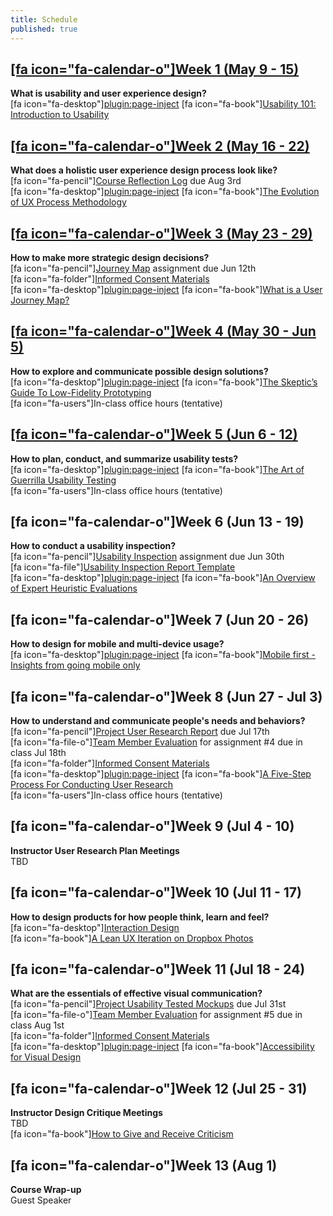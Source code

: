 ```yaml
---
title: Schedule
published: true
---
```


## [[fa icon="fa-calendar-o"]Week 1 (May 9 - 15)](../home/module-01)
**What is usability and user experience design?**  
[fa icon="fa-desktop"][plugin:page-inject](../presentations/module-01?template=partials/presentation_iframelinkonly)
[fa icon="fa-book"][Usability 101: Introduction to Usability](https://www.nngroup.com/articles/usability-101-introduction-to-usability/)  

## [[fa icon="fa-calendar-o"]Week 2 (May 16 - 22)](../home/module-02)
**What does a holistic user experience design process look like?**  
[fa icon="fa-pencil"][Course Reflection Log](https://sso.canvaslms.com/courses/1413912/assignments/9519528) due Aug 3rd  
[fa icon="fa-desktop"][plugin:page-inject](../presentations/module-02?template=partials/presentation_iframelinkonly)
[fa icon="fa-book"][The Evolution of UX Process Methodology](https://uxplanet.org/the-evolution-of-ux-process-methodology-47f52557178b)  

## [[fa icon="fa-calendar-o"]Week 3 (May 23 - 29)](../home/module-03)
**How to make more strategic design decisions?**   
[fa icon="fa-pencil"][Journey Map](https://canvas.sfu.ca/courses/38847/assignments/292821) assignment due Jun 12th  
[fa icon="fa-folder"][Informed Consent Materials](https://sso.canvaslms.com/courses/1413912/files/folder/Handouts/Informed%20Consent)  
[fa icon="fa-desktop"][plugin:page-inject](../presentations/module-03?template=partials/presentation_iframelinkonly)
[fa icon="fa-book"][What is a User Journey Map?](https://www.aytech.ca/blog/user-journey-map/)  

## [[fa icon="fa-calendar-o"]Week 4 (May 30 - Jun 5)](../home/module-04)
**How to explore and communicate possible design solutions?**   
[fa icon="fa-desktop"][plugin:page-inject](../presentations/module-04?template=partials/presentation_iframelinkonly)
[fa icon="fa-book"][The Skeptic’s Guide To Low-Fidelity Prototyping](https://www.smashingmagazine.com/2014/10/the-skeptics-guide-to-low-fidelity-prototyping/)  
[fa icon="fa-users"]In-class office hours (tentative)  

## [[fa icon="fa-calendar-o"]Week 5 (Jun 6 - 12)](../home/module-05)
**How to plan, conduct, and summarize usability tests?**  
[fa icon="fa-desktop"][plugin:page-inject](../presentations/module-05?template=partials/presentation_iframelinkonly)
[fa icon="fa-book"][The Art of Guerrilla Usability Testing](http://www.uxbooth.com/articles/the-art-of-guerrilla-usability-testing/)  
[fa icon="fa-users"]In-class office hours (tentative)

## [fa icon="fa-calendar-o"]Week 6 (Jun 13 - 19)
**How to conduct a usability inspection?**   
[fa icon="fa-pencil"][Usability Inspection](https://sso.canvaslms.com/courses/1413912/assignments/9519532) assignment due Jun 30th  
[fa icon="fa-file"][Usability Inspection Report Template](https://sso.canvaslms.com/courses/1413912/files/folder/Handouts/Usability%20Inspection%20Report%20Template)  
[fa icon="fa-desktop"][plugin:page-inject](../presentations/module-06?template=partials/presentation_iframelinkonly)
[fa icon="fa-book"][An Overview of Expert Heuristic Evaluations](https://www.uxmatters.com/mt/archives/2014/06/an-overview-of-expert-heuristic-evaluations.php)  

## [fa icon="fa-calendar-o"]Week 7 (Jun 20 - 26)
**How to design for mobile and multi-device usage?**  
[fa icon="fa-desktop"][plugin:page-inject](../presentations/module-07?template=partials/presentation_iframelinkonly)
[fa icon="fa-book"][Mobile first - Insights from going mobile only](http://blog.invisionapp.com/mobile-first-mobile-only/)  

## [fa icon="fa-calendar-o"]Week 8 (Jun 27 - Jul 3)
**How to understand and communicate people's needs and behaviors?**   
[fa icon="fa-pencil"][Project User Research Report](https://sso.canvaslms.com/courses/1413912/assignments/9519534) due Jul 17th  
[fa icon="fa-file-o"][Team Member Evaluation](https://sso.canvaslms.com/courses/1413912/files/folder/Handouts/Team%20Member%20Evaluations) for  assignment #4 due in class Jul 18th  
[fa icon="fa-folder"][Informed Consent Materials](https://sso.canvaslms.com/courses/1413912/files/folder/Handouts/Informed%20Consent)  
[fa icon="fa-desktop"][plugin:page-inject](../presentations/module-08?template=partials/presentation_iframelinkonly)
[fa icon="fa-book"][A Five-Step Process For Conducting User Research](http://www.smashingmagazine.com/2013/09/5-step-process-conducting-user-research/)  
[fa icon="fa-users"]In-class office hours (tentative)  

## [fa icon="fa-calendar-o"]Week 9 (Jul 4 - 10)
**Instructor User Research Plan Meetings**  
TBD

## [fa icon="fa-calendar-o"]Week 10 (Jul 11 - 17)
**How to design products for how people think, learn and feel?**  
[fa icon="fa-desktop"][Interaction Design](../../presentations/module-10?target=_blank)  
[fa icon="fa-book"][A Lean UX Iteration on Dropbox Photos](https://medium.com/bridge-collection/a-lean-ux-iteration-on-dropbox-photos-edfa7b245c27#.fdtsczbnj)

## [fa icon="fa-calendar-o"]Week 11 (Jul 18 - 24)
**What are the essentials of effective visual communication?**   
[fa icon="fa-pencil"][Project Usability Tested Mockups](https://sso.canvaslms.com/courses/1413912/assignments/9519533) due Jul 31st    
[fa icon="fa-file-o"][Team Member Evaluation](https://sso.canvaslms.com/courses/1413912/files/folder/Handouts/Team%20Member%20Evaluations) for assignment #5 due in class Aug 1st  
[fa icon="fa-folder"][Informed Consent Materials](https://sso.canvaslms.com/courses/1413912/files/folder/Handouts/Informed%20Consent)  
[fa icon="fa-desktop"][plugin:page-inject](../presentations/module-11?template=partials/presentation_iframelinkonly)
[fa icon="fa-book"][Accessibility for Visual Design](http://www.uxbooth.com/articles/accessibility-visual-design/)  

## [fa icon="fa-calendar-o"]Week 12 (Jul 25 - 31)
**Instructor Design Critique Meetings**  
TBD  
[fa icon="fa-book"][How to Give and Receive Criticism](http://scottberkun.com/essays/35-how-to-give-and-receive-criticism/)

## [fa icon="fa-calendar-o"]Week 13 (Aug 1)
**Course Wrap-up**  
Guest Speaker
